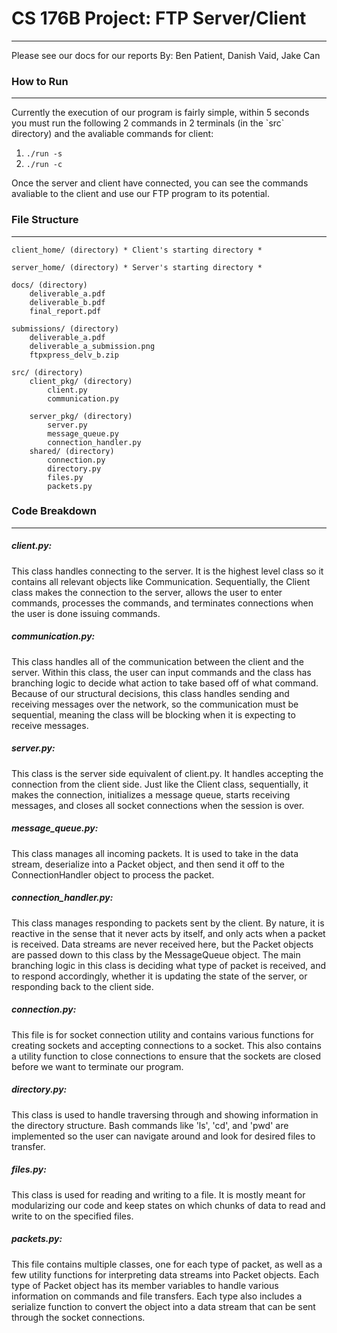 
# CS 176B Project: FTP Server/Client

----------

Please see our docs for our reports
By: Ben Patient, Danish Vaid, Jake Can

### How to Run
--------------------
Currently the execution of our program is fairly simple, within 5 seconds you must run the following 2 commands in 2 terminals (in the \`src\` directory) and the avaliable commands for client:
1.  `./run -s`
2.  `./run -c`


Once the server and client have connected, you can see the commands avaliable to the client and use our FTP program to its potential.

### File Structure
-----------------------

```
client_home/ (directory) * Client's starting directory *

server_home/ (directory) * Server's starting directory *

docs/ (directory)
	deliverable_a.pdf
	deliverable_b.pdf
	final_report.pdf

submissions/ (directory)
	deliverable_a.pdf
	deliverable_a_submission.png
	ftpxpress_delv_b.zip

src/ (directory)
	client_pkg/ (directory)
		client.py
		communication.py
		
	server_pkg/ (directory)
		server.py
		message_queue.py
		connection_handler.py
	shared/ (directory)
		connection.py
		directory.py
		files.py
		packets.py
```

  

### Code Breakdown

---------------------------

##### client.py:

This class handles connecting to the server. It is the highest level class so it contains all relevant objects like Communication. Sequentially, the Client class makes the connection to the server, allows the user to enter commands, processes the commands, and terminates connections when the user is done issuing commands.

  

##### communication.py:

This class handles all of the communication between the client and the server. Within this class, the user can input commands and the class has branching logic to decide what action to take based off of what command. Because of our structural decisions, this class handles sending and receiving messages over the network, so the communication must be sequential, meaning the class will be blocking when it is expecting to receive messages.

  

##### server.py:

This class is the server side equivalent of client.py. It handles accepting the connection from the client side. Just like the Client class, sequentially, it makes the connection, initializes a message queue, starts receiving messages, and closes all socket connections when the session is over.

  

##### message_queue.py:

This class manages all incoming packets. It is used to take in the data stream, deserialize into a Packet object, and then send it off to the ConnectionHandler object to process the packet.

  

##### connection_handler.py:

This class manages responding to packets sent by the client. By nature, it is reactive in the sense that it never acts by itself, and only acts when a packet is received. Data streams are never received here, but the Packet objects are passed down to this class by the MessageQueue object. The main branching logic in this class is deciding what type of packet is received, and to respond accordingly, whether it is updating the state of the server, or responding back to the client side.

  

##### connection.py:

This file is for socket connection utility and contains various functions for creating sockets and accepting connections to a socket. This also contains a utility function to close connections to ensure that the sockets are closed before we want to terminate our program.

  

##### directory.py:

This class is used to handle traversing through and showing information in the directory structure. Bash commands like 'ls', 'cd', and 'pwd' are implemented so the user can navigate around and look for desired files to transfer.

  

##### files.py:

This class is used for reading and writing to a file. It is mostly meant for modularizing our code and keep states on which chunks of data to read and write to on the specified files.

  

##### packets.py:

This file contains multiple classes, one for each type of packet, as well as a few utility functions for interpreting data streams into Packet objects. Each type of Packet object has its member variables to handle various information on commands and file transfers. Each type also includes a serialize function to convert the object into a data stream that can be sent through the socket connections.